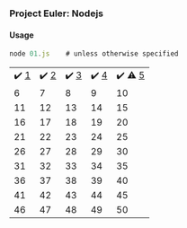### Project Euler: Nodejs

#### Usage
```js
node 01.js    # unless otherwise specified
```

|    |    |    |    |    |
| -- | -- | -- | -- | -- |
| :heavy_check_mark: [1](01.js) | :heavy_check_mark: [2](02.js) | :heavy_check_mark: [3](03.js) | :heavy_check_mark: [4](04.js) | :heavy_check_mark: :warning: [5](05.js) |
| 6  | 7  | 8  | 9  | 10 |
| 11 | 12 | 13 | 14 | 15 |
| 16 | 17 | 18 | 19 | 20 |
| 21 | 22 | 23 | 24 | 25 |
| 26 | 27 | 28 | 29 | 30 |
| 31 | 32 | 33 | 34 | 35 |
| 36 | 37 | 38 | 39 | 40 |
| 41 | 42 | 43 | 44 | 45 |
| 46 | 47 | 48 | 49 | 50 |